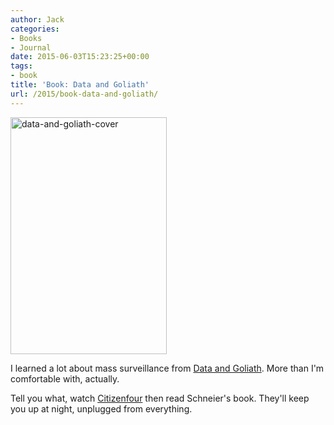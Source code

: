 ```yaml
---
author: Jack
categories:
- Books
- Journal
date: 2015-06-03T15:23:25+00:00
tags:
- book
title: 'Book: Data and Goliath'
url: /2015/book-data-and-goliath/
---
```


[<img class="alignnone size-full wp-image-4559" src="/img/2015/06/data-and-goliath-cover.jpg" alt="data-and-goliath-cover" width="250" height="379" srcset="/img/2015/06/data-and-goliath-cover.jpg 250w, /img/2015/06/data-and-goliath-cover-198x300.jpg 198w" sizes="(max-width: 250px) 100vw, 250px" />][1]

I learned a lot about mass surveillance from [Data and Goliath][2]. More than I'm comfortable with, actually.

Tell you what, watch [Citizenfour][3] then read Schneier's book. They'll keep you up at night, unplugged from everything.

 [1]: /img/2015/06/data-and-goliath-cover.jpg
 [2]: http://www.amazon.com/Data-Goliath-Battles-Collect-Control/dp/0393244814
 [3]: http://www.imdb.com/title/tt4044364/